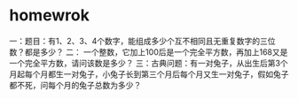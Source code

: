 # homewrok
一：题目：有1、2、3、4个数字，能组成多少个互不相同且无重复数字的三位数？都是多少？
二： 一个整数，它加上100后是一个完全平方数，再加上168又是一个完全平方数，请问该数是多少？
三：古典问题：有一对兔子，从出生后第3个月起每个月都生一对兔子，小兔子长到第三个月后每个月又生一对兔子，假如兔子都不死，问每个月的兔子总数为多少？
